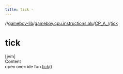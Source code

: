 ```yaml
---
title: tick -
---
```

//[gameboy-lib](../../index.md)/[gameboy.cpu.instructions.alu](../index.md)/[CP_A_r](index.md)/[tick](tick.md)



# tick  
[jvm]  
Content  
open override fun [tick](tick.md)()  



